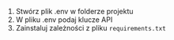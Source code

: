 1. Stwórz plik .env w folderze projektu
2. W pliku .env podaj klucze API
3. Zainstaluj zależności z pliku ``requirements.txt``
